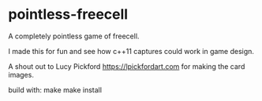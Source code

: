 # pointless-freecell
A completely pointless game of freecell.

I made this for fun and see how c++11 captures could work in game design.

A shout out to Lucy Pickford https://lpickfordart.com for making the card images.


build with:
 make
 make install
